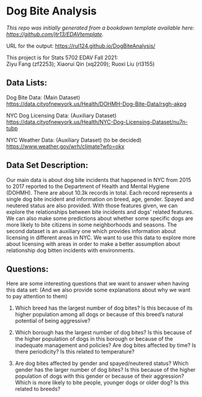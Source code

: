# Dog Bite Analysis

*This repo was initially generated from a bookdown template available here: https://github.com/jtr13/EDAVtemplate.*	

URL for the output: https://rul124.github.io/DogBiteAnalysis/

This project is for Stats 5702 EDAV Fall 2021:\
Ziyu Fang (zf2253); Xiaorui Qin (xq2209); Ruoxi Liu (rl3155)
## Data Lists:
Dog Bite Data: (Main Dataset)\
 https://data.cityofnewyork.us/Health/DOHMH-Dog-Bite-Data/rsgh-akpg
 
NYC Dog Licensing Data: (Auxiliary Dataset)\
https://data.cityofnewyork.us/Health/NYC-Dog-Licensing-Dataset/nu7n-tubp

NYC Weather Data: (Auxiliary Dataset) (to be decided) \
https://www.weather.gov/wrh/climate?wfo=okx


## Data Set Description:
Our main data is about dog bite incidents that happened in NYC from 2015 to 2017 reported to the Department of Health and Mental Hygiene (DOHMH). There are about 10.3k records in total. Each record represents a single dog bite incident and information on breed, age, gender. Spayed and neutered status are also provided. With those features given, we can explore the relationships between bite incidents and dogs’ related features. We can also make some predictions about whether some specific dogs are more likely to bite citizens in some neighborhoods and seasons. The second dataset is an auxiliary one which provides information about licensing in different areas in NYC. We want to use this data to explore more about licensing with areas in order to make a better assumption about relationship dog bitten incidents with environments.

## Questions:
Here are some interesting questions that we want to answer when having this data set: (And we also provide some explanations about why we want to pay attention to them)

1. Which breed has the largest number of dog bites? Is this because of its higher population among all dogs or because of this breed’s natural potential of being aggressive? 

2. Which borough has the largest number of dog bites? Is this because of the higher population of dogs in this borough or because of the inadequate management and policies? Are dog bites affected by time? Is there periodicity? Is this related to temperature? 

3. Are dog bites affected by gender and spayed/neutered status? Which gender has the larger number of dog bites? Is this because of the higher population of dogs with this gender or because of their aggression? Which is more likely to bite people, younger dogs or older dog? Is this related to breeds?
